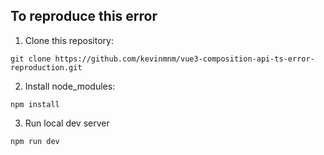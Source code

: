 ## To reproduce this error

1) Clone this repository:
```
git clone https://github.com/kevinmnm/vue3-composition-api-ts-error-reproduction.git
```

2) Install node_modules:
```
npm install
```

3) Run local dev server
```
npm run dev
```

